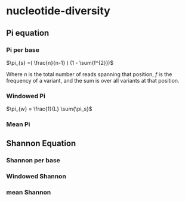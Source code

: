 # nucleotide-diversity

## Pi equation

### Pi per base
$\pi_{s} =( \frac{n}{n-1} ) (1 - \sum{f^{2}})$

Where $n$ is the total number of reads spanning that position, $f$ is the frequency of a variant, and
the sum is over all variants at that position.


### Windowed Pi
$\pi_{w} = \frac{1}{L} \sum{\pi_s}$

### Mean Pi

## Shannon Equation

### Shannon per base

### Windowed Shannon

### mean Shannon